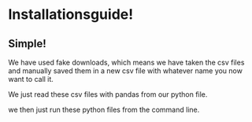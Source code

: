 # Installationsguide!
## Simple!

We have used fake downloads, which means we have taken the csv files and manually saved them in a new csv file with whatever name you now want to call it.

We just read these csv files with pandas from our python file.

we then just run these python files from the command line.
